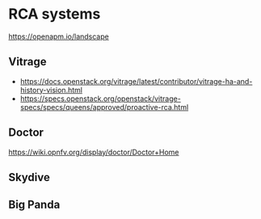 # RCA systems

https://openapm.io/landscape

## Vitrage

* https://docs.openstack.org/vitrage/latest/contributor/vitrage-ha-and-history-vision.html
* https://specs.openstack.org/openstack/vitrage-specs/specs/queens/approved/proactive-rca.html

## Doctor

https://wiki.opnfv.org/display/doctor/Doctor+Home

## Skydive

## Big Panda
